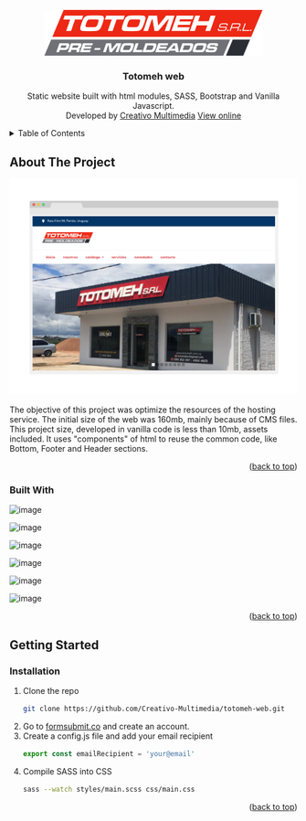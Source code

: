 <div id="top"></div>

<!-- PROJECT LOGO -->
<br />
<div align="center">
  <a href="https://github.com/Creativo-Multimedia/totomeh-web">
    <img src="./logo.jpg" alt="Logo" height="80">
  </a>

<h3 align="center">Totomeh web</h3>

  <p align="center">
    Static website built with html modules, SASS, Bootstrap and Vanilla Javascript.
    <br />
    Developed by <a href='http://creativo.com.uy/' target='_blank'>Creativo Multimedia</a>
    <a href="http://totomeh.com.uy/">View online</a>
  </p>
</div>



<!-- TABLE OF CONTENTS -->
<details>
  <summary>Table of Contents</summary>
  <ol>
    <li>
      <a href="#about-the-project">About The Project</a>
      <ul>
        <li><a href="#built-with">Built With</a></li>
      </ul>
    </li>
    <li>
      <a href="#getting-started">Getting Started</a>
      <ul>
        <li><a href="#installation">Installation</a></li>
      </ul>
    </li>
  </ol>
</details>



<!-- ABOUT THE PROJECT -->
## About The Project

<img src='./screenshot.png' />

The objective of this project was optimize the resources of the hosting service.
The initial size of the web was 160mb, mainly because of CMS files. This project size, developed in vanilla code is less than 10mb, assets included.
It uses "components" of html to reuse the common code, like Bottom, Footer and Header sections.


<p align="right">(<a href="#top">back to top</a>)</p>



### Built With

![image](https://img.shields.io/badge/JavaScript-323330?style=for-the-badge&logo=javascript&logoColor=F7DF1E)

![image](https://img.shields.io/badge/HTML5-E34F26?style=for-the-badge&logo=html5&logoColor=white)

![image](https://img.shields.io/badge/Sass-CC6699?style=for-the-badge&logo=sass&logoColor=white)

![image](https://img.shields.io/badge/Bootstrap-563D7C?style=for-the-badge&logo=bootstrap&logoColor=white)

![image](https://img.shields.io/badge/Font_Awesome-339AF0?style=for-the-badge&logo=fontawesome&logoColor=white)

![image](https://img.shields.io/badge/Adobe%20Photoshop-31A8FF?style=for-the-badge&logo=Adobe%20Photoshop&logoColor=black)


<p align="right">(<a href="#top">back to top</a>)</p>



<!-- GETTING STARTED -->
## Getting Started

### Installation

1. Clone the repo
   ```sh
   git clone https://github.com/Creativo-Multimedia/totomeh-web.git
   ```
2. Go to <a href='https://formsubmit.co/' target='_blank'>formsubmit.co</a> and create an account.
3. Create a config.js file and add your email recipient
    ```js
    export const emailRecipient = 'your@email'
    ```
4. Compile SASS into CSS
    ```sh
    sass --watch styles/main.scss css/main.css
    ```

<p align="right">(<a href="#top">back to top</a>)</p>